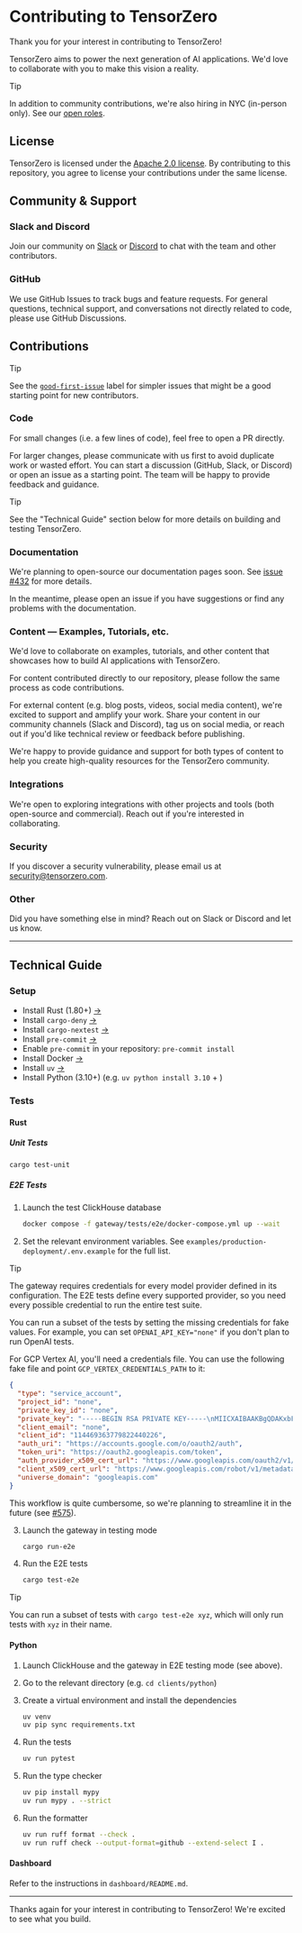 # Contributing to TensorZero

Thank you for your interest in contributing to TensorZero!

TensorZero aims to power the next generation of AI applications. We'd love to collaborate with you to make this vision a reality.

> [!TIP]
>
> In addition to community contributions, we're also hiring in NYC (in-person only). See our [open roles](https://www.tensorzero.com/jobs).

## License

TensorZero is licensed under the [Apache 2.0 license](LICENSE).
By contributing to this repository, you agree to license your contributions under the same license.

## Community & Support

### Slack and Discord

Join our community on [Slack](https://www.tensorzero.com/slack) or [Discord](https://www.tensorzero.com/discord) to chat with the team and other contributors.

### GitHub

We use GitHub Issues to track bugs and feature requests. For general questions, technical support, and conversations not directly related to code, please use GitHub Discussions.

## Contributions

> [!TIP]
>
> See the [`good-first-issue`](https://github.com/tensorzero/tensorzero/issues?q=is%3Aopen+is%3Aissue+label%3Agood-first-issue) label for simpler issues that might be a good starting point for new contributors.

### Code

For small changes (i.e. a few lines of code), feel free to open a PR directly.

For larger changes, please communicate with us first to avoid duplicate work or wasted effort.
You can start a discussion (GitHub, Slack, or Discord) or open an issue as a starting point.
The team will be happy to provide feedback and guidance.

> [!TIP]
>
> See the "Technical Guide" section below for more details on building and testing TensorZero.

### Documentation

We're planning to open-source our documentation pages soon. See [issue #432](https://github.com/tensorzero/tensorzero/issues/432) for more details.

In the meantime, please open an issue if you have suggestions or find any problems with the documentation.

### Content — Examples, Tutorials, etc.

We'd love to collaborate on examples, tutorials, and other content that showcases how to build AI applications with TensorZero.

For content contributed directly to our repository, please follow the same process as code contributions.

For external content (e.g. blog posts, videos, social media content), we're excited to support and amplify your work.
Share your content in our community channels (Slack and Discord), tag us on social media, or reach out if you'd like technical review or feedback before publishing.

We're happy to provide guidance and support for both types of content to help you create high-quality resources for the TensorZero community.

### Integrations

We're open to exploring integrations with other projects and tools (both open-source and commercial).
Reach out if you're interested in collaborating.

### Security

If you discover a security vulnerability, please email us at [security@tensorzero.com](mailto:security@tensorzero.com).

### Other

Did you have something else in mind? Reach out on Slack or Discord and let us know.

---

## Technical Guide

### Setup

- Install Rust (1.80+) [→](https://www.rust-lang.org/tools/install)
- Install `cargo-deny` [→](https://github.com/EmbarkStudios/cargo-deny)
- Install `cargo-nextest` [→](https://nexte.st/docs/installation/pre-built-binaries/)
- Install `pre-commit` [→](https://pre-commit.com/#install)
- Enable `pre-commit` in your repository: `pre-commit install`
- Install Docker [→](https://docs.docker.com/get-docker/)
- Install `uv` [→](https://docs.astral.sh/uv/)
- Install Python (3.10+) (e.g. `uv python install 3.10` + )

### Tests

#### Rust

##### Unit Tests

```bash
cargo test-unit
```

##### E2E Tests

1. Launch the test ClickHouse database

   ```bash
   docker compose -f gateway/tests/e2e/docker-compose.yml up --wait
   ```

2. Set the relevant environment variables. See `examples/production-deployment/.env.example` for the full list.

> [!TIP]
>
> The gateway requires credentials for every model provider defined in its configuration.
> The E2E tests define every supported provider, so you need every possible credential to run the entire test suite.
>
> You can run a subset of the tests by setting the missing credentials for fake values.
> For example, you can set `OPENAI_API_KEY="none"` if you don't plan to run OpenAI tests.
>
> For GCP Vertex AI, you'll need a credentials file. You can use the following fake file and point `GCP_VERTEX_CREDENTIALS_PATH` to it:
>
> ```json
> {
>   "type": "service_account",
>   "project_id": "none",
>   "private_key_id": "none",
>   "private_key": "-----BEGIN RSA PRIVATE KEY-----\nMIICXAIBAAKBgQDAKxbF0dfne7PmPwpFEcSi2JFBeO98DXW7bimAPE6dHHCkDvoU\nlD/fy8svrPU6xsCYxM3LfKY/F+s/P+FizXUQ6eDu5ipYCRfweiQ4gqms+zROeORA\nJez3zelPQ7vY/MYCnp0LYYCH2HTyBeMFIX+Rgwjral495j0O6uV7cjgneQIDAQAB\nAoGAOXcpMjLUS6bUX1AOtCTiFoiIt3mAtCoaQNhqlKx0Hct5a7YG1syWZUg+FJ22\nH8N7qLOBjw5RcKCoepuRvMgP71+Hp03Xt8WSpN1Evl6EllwtmTtVTTeVS8fjP7xL\nhc7XemtDPY/81cBuj+HCit9/+44HZCT9V3dV6D9IWWnc3mECQQD1sTvcNAsh8idv\nMS12jmqdaOYTnJM1kFiddRvdkfChADq35x5bzV/oORYAmfurjuPN7ssHvrEEjmew\nbvi62MYtAkEAyDsAKrWsAfJQKbraTraJE7r7mTWxvAAYUONKKPZV2BXPzrTD/WMI\nn7z95pUu8x7anck9qqF6RYplo4fFLQKh/QJBANYwsszgGix33WUUbFwFAHFGN/40\n7CkwM/DhXW+mgS768jXNKSxDOS9MRSA1HbCMm5C2cw3Hcq9ULpUjyXeq7+kCQDx1\nvFYpJzgrP9Np7XNpILkJc+FOWk2nRbBfAUyfHUqzQ11qLef8GGWLfqs6jsOwpFiS\npIE6Yx5ObORVIc+2hM0CQE/pVhPEZ3boB8xoc9+3YL+++0yR2uMHoTY/q6r96kPC\n6C1oSRcDX/MUDOzC5HCUuwTYhNoN3FYkB5fov32BUbQ=\n-----END RSA PRIVATE KEY-----\n",
>   "client_email": "none",
>   "client_id": "114469363779822440226",
>   "auth_uri": "https://accounts.google.com/o/oauth2/auth",
>   "token_uri": "https://oauth2.googleapis.com/token",
>   "auth_provider_x509_cert_url": "https://www.googleapis.com/oauth2/v1/certs",
>   "client_x509_cert_url": "https://www.googleapis.com/robot/v1/metadata/x509/vertex%40tensorzero-public.iam.gserviceaccount.com",
>   "universe_domain": "googleapis.com"
> }
> ```
>
> This workflow is quite cumbersome, so we're planning to streamline it in the future (see [#575](https://github.com/tensorzero/tensorzero/issues/575)).

3. Launch the gateway in testing mode

   ```bash
   cargo run-e2e
   ```

4. Run the E2E tests
   ```bash
   cargo test-e2e
   ```

> [!TIP]
>
> You can run a subset of tests with `cargo test-e2e xyz`, which will only run tests with `xyz` in their name.

#### Python

1. Launch ClickHouse and the gateway in E2E testing mode (see above).

2. Go to the relevant directory (e.g. `cd clients/python`)

3. Create a virtual environment and install the dependencies

   ```bash
   uv venv
   uv pip sync requirements.txt
   ```

4. Run the tests

   ```bash
   uv run pytest
   ```

5. Run the type checker

   ```bash
   uv pip install mypy
   uv run mypy . --strict
   ```

6. Run the formatter

   ```bash
   uv run ruff format --check .
   uv run ruff check --output-format=github --extend-select I .
   ```

#### Dashboard

Refer to the instructions in `dashboard/README.md`.

---

Thanks again for your interest in contributing to TensorZero! We're excited to see what you build.
